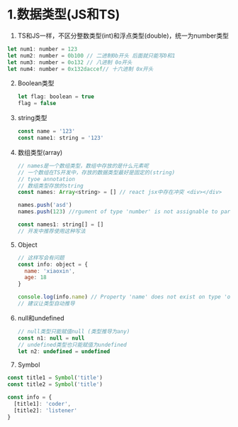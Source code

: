 # 1.数据类型(JS和TS)

1. TS和JS一样，不区分整数类型(int)和浮点类型(double)，统一为number类型

```javascript
let num1: number = 123
let num2: number = 0b100 // 二进制0b开头 后面就只能写0和1
let num3: number = 0o132 // 八进制 0o开头
let num4: number = 0x132daccef// 十六进制 0x开头

```

2. Boolean类型

   ```javascript
   let flag: boolean = true
   flag = false
   ```

   

3. string类型

   ```javascript
   const name = '123'
   const name1: string = '123'
   ```

   

4. 数组类型(array)

   ```javascript
   // names是一个数组类型，数组中存放的是什么元素呢
   // 一个数组在TS开发中，存放的数据类型最好是固定的(string)
   // tyoe annotation
   // 数组类型存放的string
   const names: Array<string> = [] // react jsx中存在冲突 <div></div>
   
   names.push('asd')
   names.push(123) //rgument of type 'number' is not assignable to parameter of type 'string'.
   ```

   ```javascript
   const names1: string[] = []
   // 开发中推荐使用这种写法
   ```

5. Object

   ```javascript
   // 这样写会有问题
   const info: object = {
     name: 'xiaoxin',
     age: 18
   }
   
   console.log(info.name) // Property 'name' does not exist on type 'object'
   // 建议让类型自动推导
   ```

6. null和undefined

   ```javascript
   // null类型只能赋值null (类型推导为any)
   const n1: null = null
   // undefined类型也只能赋值为undefined
   let n2: undefined = undefined
   ```

7.  Symbol

   ```javascript
   const title1 = Symbol('title')
   const title2 = Symbol('title')
   
   const info = {
     [title1]: 'coder',
     [title2]: 'listener'
   }
   
   ```

   
